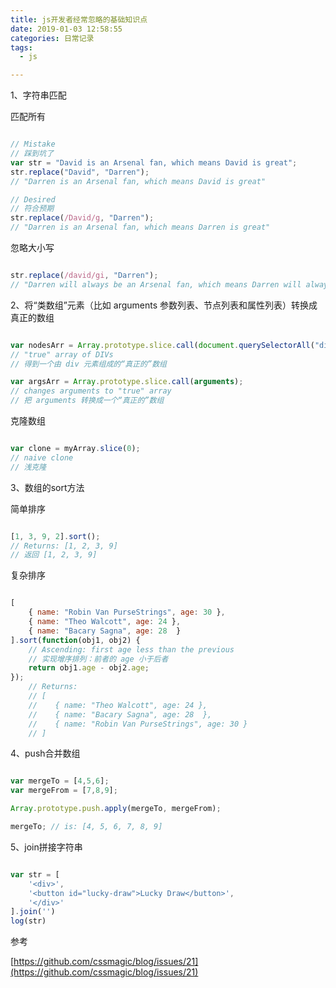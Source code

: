 ```yaml
---
title: js开发者经常忽略的基础知识点
date: 2019-01-03 12:58:55
categories: 日常记录
tags:
  - js

---
```


1、字符串匹配

匹配所有

```js

// Mistake
// 踩到坑了
var str = "David is an Arsenal fan, which means David is great";
str.replace("David", "Darren");
// "Darren is an Arsenal fan, which means David is great"

// Desired
// 符合预期
str.replace(/David/g, "Darren");
// "Darren is an Arsenal fan, which means Darren is great"

```

忽略大小写

```js

str.replace(/david/gi, "Darren");
// "Darren will always be an Arsenal fan, which means Darren will always be great"


```

2、将“类数组”元素（比如 arguments 参数列表、节点列表和属性列表）转换成真正的数组

```js

var nodesArr = Array.prototype.slice.call(document.querySelectorAll("div"));
// "true" array of DIVs
// 得到一个由 div 元素组成的“真正的”数组

var argsArr = Array.prototype.slice.call(arguments);
// changes arguments to "true" array
// 把 arguments 转换成一个“真正的”数组

```

克隆数组

```js

var clone = myArray.slice(0);
// naive clone
// 浅克隆

```

3、数组的sort方法

简单排序

```js

[1, 3, 9, 2].sort();
// Returns: [1, 2, 3, 9]
// 返回 [1, 2, 3, 9]

```

复杂排序

```js

[
    { name: "Robin Van PurseStrings", age: 30 },
    { name: "Theo Walcott", age: 24 },
    { name: "Bacary Sagna", age: 28  }
].sort(function(obj1, obj2) {
    // Ascending: first age less than the previous
    // 实现增序排列：前者的 age 小于后者
    return obj1.age - obj2.age;
});
    // Returns:  
    // [
    //    { name: "Theo Walcott", age: 24 },
    //    { name: "Bacary Sagna", age: 28  },
    //    { name: "Robin Van PurseStrings", age: 30 }
    // ]

```

4、push合并数组

```js

var mergeTo = [4,5,6];
var mergeFrom = [7,8,9];

Array.prototype.push.apply(mergeTo, mergeFrom);

mergeTo; // is: [4, 5, 6, 7, 8, 9]

```

5、join拼接字符串

```js

var str = [
    '<div>',
    '<button id="lucky-draw">Lucky Draw</button>',
    '</div>'
].join('')
log(str)

```


参考

[https://github.com/cssmagic/blog/issues/21](https://github.com/cssmagic/blog/issues/21)
